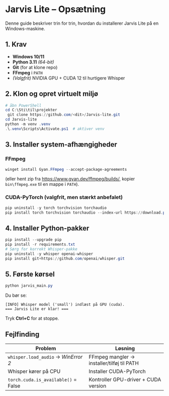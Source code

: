 # Jarvis Lite – Opsætning

Denne guide beskriver trin for trin, hvordan du installerer Jarvis Lite på en Windows-maskine.

## 1. Krav
* **Windows 10/11**
* **Python 3.11** *(64-bit)*
* **Git** (for at klone repo)
* **FFmpeg** i `PATH`
* *(Valgfrit)* NVIDIA GPU + CUDA 12 til hurtigere Whisper

## 2. Klon og opret virtuelt miljø
```powershell
# åbn PowerShell
cd C:\Sti\til\projekter
 git clone https://github.com/<dit>/Jarvis-lite.git
cd Jarvis-lite
python -m venv .venv
.\.venv\Scripts\Activate.ps1  # aktiver venv
```

## 3. Installer system-afhængigheder
### FFmpeg
```powershell
winget install Gyan.FFmpeg --accept-package-agreements
```
(eller hent zip fra https://www.gyan.dev/ffmpeg/builds/, kopier `bin\ffmpeg.exe` til en mappe i `PATH`).

### CUDA-PyTorch (valgfrit, men stærkt anbefalet)
```powershell
pip uninstall -y torch torchvision torchaudio
pip install torch torchvision torchaudio --index-url https://download.pytorch.org/whl/cu118
```

## 4. Installer Python-pakker
```powershell
pip install --upgrade pip
pip install -r requirements.txt
# Sørg for korrekt Whisper-pakke
pip uninstall -y whisper openai-whisper
pip install git+https://github.com/openai/whisper.git
```

## 5. Første kørsel
```powershell
python jarvis_main.py
```
Du bør se:
```
[INFO] Whisper model ('small') indlæst på GPU (cuda).
=== Jarvis Lite er klar! ===
```

Tryk **Ctrl+C** for at stoppe.

## Fejlfinding
| Problem | Løsning |
|---------|---------|
| `whisper.load_audio` → *WinError 2* | FFmpeg mangler → installer/tilføj til PATH |
| Whisper kører på CPU | Installer CUDA-PyTorch |
| `torch.cuda.is_available()` = False | Kontroller GPU-driver + CUDA version |
